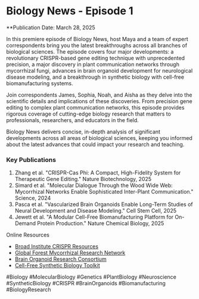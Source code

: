 # Biology News - Episode 1

**Publication Date: March 28, 2025

In this premiere episode of Biology News, host Maya and a team of expert correspondents bring you the latest breakthroughs across all branches of biological sciences. The episode covers four major developments: a revolutionary CRISPR-based gene editing technique with unprecedented precision, a major discovery in plant communication networks through mycorrhizal fungi, advances in brain organoid development for neurological disease modeling, and a breakthrough in synthetic biology with cell-free biomanufacturing systems.

Join correspondents James, Sophia, Noah, and Aisha as they delve into the scientific details and implications of these discoveries. From precision gene editing to complex plant communication networks, this episode provides rigorous coverage of cutting-edge biology research that matters to professionals, researchers, and educators in the field.

Biology News delivers concise, in-depth analysis of significant developments across all areas of biological sciences, keeping you informed about the latest advances that could impact your research and teaching.


### Key Publications
1. Zhang et al. "CRISPR-Cas Phi: A Compact, High-Fidelity System for Therapeutic Gene Editing." Nature Biotechnology, 2025
2. Simard et al. "Molecular Dialogue Through the Wood Wide Web: Mycorrhizal Networks Enable Sophisticated Inter-Plant Communication." Science, 2024
3. Pasca et al. "Vascularized Brain Organoids Enable Long-Term Studies of Neural Development and Disease Modeling." Cell Stem Cell, 2025
4. Jewett et al. "A Modular Cell-Free Biomanufacturing Platform for On-Demand Protein Production." Nature Chemical Biology, 2025

Online Resources
- [Broad Institute CRISPR Resources](https://www.broadinstitute.org/crispr)
- [Global Forest Mycorrhizal Research Network](https://www.gfmrn.org)
- [Brain Organoid Research Consortium](https://brainorganoids.org)
- [Cell-Free Synthetic Biology Toolkit](https://www.cellfreetech.org)


#Biology #MolecularBiology #Genetics #PlantBiology #Neuroscience #SyntheticBiology #CRISPR #BrainOrganoids #Biomanufacturing #BiologyResearch 